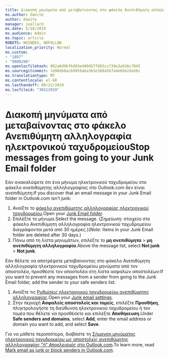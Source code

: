 ```yaml
---
title: Διακοπή μηνύματα από μεταβαίνοντας στο φάκελο Ανεπιθύμητη αλληλογραφία ηλεκτρονικού ταχυδρομείου στο Outlook.com
ms.author: daeite
author: daeite
manager: joallard
ms.date: 5/16/2019
ms.audience: Admin
ms.topic: article
ROBOTS: NOINDEX, NOFOLLOW
localization_priority: Normal
ms.custom:
- "1897"
- "9000290"
ms.openlocfilehash: 062a0d9bfbd83ed40457f603cc739e3a916c7045
ms.sourcegitcommit: 1d98db8acb9959aba3b5e308a567ade6b62da56c
ms.translationtype: MT
ms.contentlocale: el-GR
ms.lasthandoff: 08/22/2019
ms.locfileid: "36511919"
---
```

# <a name="stop-messages-from-going-to-your-junk-email-folder"></a><span data-ttu-id="7ffdd-102">Διακοπή μηνύματα από μεταβαίνοντας στο φάκελο Ανεπιθύμητη αλληλογραφία ηλεκτρονικού ταχυδρομείου</span><span class="sxs-lookup"><span data-stu-id="7ffdd-102">Stop messages from going to your Junk Email folder</span></span>

<span data-ttu-id="7ffdd-103">Εάν ανακαλύψετε ότι ένα μήνυμα ηλεκτρονικού ταχυδρομείου στο φάκελο ανεπιθύμητης αλληλογραφίας στο Outlook.com δεν είναι ανεπιθύμητη:</span><span class="sxs-lookup"><span data-stu-id="7ffdd-103">If you discover that an email message in your Junk Email folder in Outlook.com isn't junk:</span></span>

1. <span data-ttu-id="7ffdd-104">Ανοίξτε το [φάκελο ανεπιθύμητης αλληλογραφίας ηλεκτρονικού ταχυδρομείου](https://outlook.live.com/mail/junkemail).</span><span class="sxs-lookup"><span data-stu-id="7ffdd-104">Open your [Junk Email folder](https://outlook.live.com/mail/junkemail).</span></span>
1. <span data-ttu-id="7ffdd-105">Επιλέξτε το μήνυμα.</span><span class="sxs-lookup"><span data-stu-id="7ffdd-105">Select the message.</span></span> <span data-ttu-id="7ffdd-106">(*Σημείωση:* στοιχεία στο φάκελο Ανεπιθύμητη αλληλογραφία ηλεκτρονικού ταχυδρομείου διαγράφονται μετά από 30 ημέρες.)</span><span class="sxs-lookup"><span data-stu-id="7ffdd-106">(*Note:* Items in your Junk Email folder are deleted after 30 days.)</span></span>
1. <span data-ttu-id="7ffdd-107">Πάνω από τη λίστα μηνυμάτων, επιλέξτε το **μη ανεπιθύμητα** > **μη ανεπιθύμητη αλληλογραφία**.</span><span class="sxs-lookup"><span data-stu-id="7ffdd-107">Above the message list, select **Not junk** > **Not junk**.</span></span>

<span data-ttu-id="7ffdd-108">Εάν θέλετε να αποτρέψετε μεταβαίνοντας στο φάκελο Ανεπιθύμητη αλληλογραφία ηλεκτρονικού ταχυδρομείου μηνύματα από τον αποστολέα, προσθέστε τον αποστολέα στη λίστα ασφαλών αποστολέων:</span><span class="sxs-lookup"><span data-stu-id="7ffdd-108">If you want to prevent any messages from a sender from going to the Junk Email folder, add the sender to your safe senders list:</span></span>

1. <span data-ttu-id="7ffdd-109">Ανοίξτε τις [Ρυθμίσεις ηλεκτρονικού ταχυδρομείου ανεπιθύμητης αλληλογραφίας](https://go.microsoft.com/fwlink/?linkid=2035804).</span><span class="sxs-lookup"><span data-stu-id="7ffdd-109">Open your [Junk email settings](https://go.microsoft.com/fwlink/?linkid=2035804).</span></span>
1. <span data-ttu-id="7ffdd-110">Στην περιοχή **Ασφαλείς αποστολείς και τομείς**, επιλέξτε **Προσθήκη**, πληκτρολογήστε τη διεύθυνση ηλεκτρονικού ταχυδρομείου ή τον τομέα που θέλετε να προσθέσετε και επιλέξτε **Αποθήκευση**.</span><span class="sxs-lookup"><span data-stu-id="7ffdd-110">Under **Safe senders and domains**, select **Add**, enter the email address or domain you want to add, and select **Save**.</span></span>

<span data-ttu-id="7ffdd-111">Για να μάθετε περισσότερα, διαβάστε τη [Σήμανση μηνύματος ηλεκτρονικού ταχυδρομείου ως αποστολείς ανεπιθύμητης αλληλογραφίας "ή" Αποκλεισμός στο Outlook.com](https://support.office.com/article/a3ece97b-82f8-4a5e-9ac3-e92fa6427ae4?wt.mc_id=Office_Outlook_com_Alchemy).</span><span class="sxs-lookup"><span data-stu-id="7ffdd-111">To learn more, read [Mark email as junk or block senders in Outlook.com](https://support.office.com/article/a3ece97b-82f8-4a5e-9ac3-e92fa6427ae4?wt.mc_id=Office_Outlook_com_Alchemy).</span></span>
